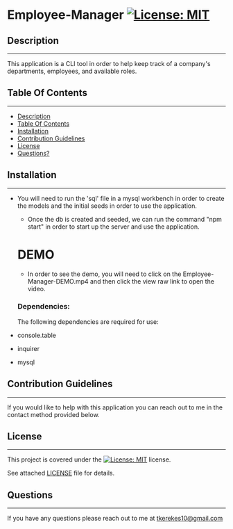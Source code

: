 # Employee-Manager [![License: MIT](https://img.shields.io/badge/License-MIT-yellow.svg)](https://opensource.org/licenses/MIT)

 ##  Description

***

  This application is a CLI tool in order to help keep track of a company's departments, employees, and available roles.
  
  ## Table Of Contents  

***
  * [Description](#Description)
  * [Table Of Contents](#table-of-contents)
  * [Installation](#Installation)
  * [Contribution Guidelines](#contribution-guidelines)
  * [License](#License)
  * [Questions?](#questions)


  ##  Installation

***

* You will need to run the 'sql' file in a mysql workbench in order to create the models and the initial seeds in order to use the application.



  * Once the db is created and seeded, we can run the command "npm start" in order to start up the server and use the application.


  # DEMO
  
  * In order to see the demo, you will need to click on the Employee-Manager-DEMO.mp4 and then click the view raw link to open the video.

  ### Dependencies:  
  The following dependencies are required for use:  
 *   console.table
 *   inquirer
 *   mysql

    
  ##  Contribution Guidelines  

***
    
  If you would like to help with this application you can reach out to me in the contact method provided below. 
  
    
  ##  License

  ***
      
  This project is covered under the [![License: MIT](https://img.shields.io/badge/License-MIT-yellow.svg)](https://opensource.org/licenses/MIT) license.  
    
  See attached [LICENSE](./LICENSE) file for details. 
  
  ## Questions
  
  ***
  
  If you have any questions please reach out to me at tkerekes10@gmail.com
